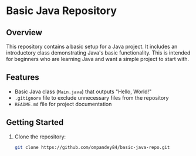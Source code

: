 # Basic Java Repository

## Overview
This repository contains a basic setup for a Java project. It includes an introductory class demonstrating Java's basic functionality. This is intended for beginners who are learning Java and want a simple project to start with.

## Features
- Basic Java class (`Main.java`) that outputs "Hello, World!"
- `.gitignore` file to exclude unnecessary files from the repository
- `README.md` file for project documentation

## Getting Started
1. Clone the repository:
   ```bash
   git clone https://github.com/ompandey84/basic-java-repo.git
